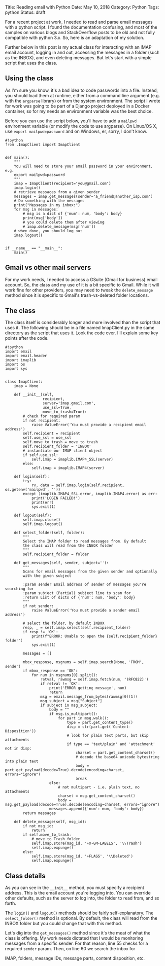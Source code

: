 Title: Reading email with Python
Date: May 10, 2018
Category: Python
Tags: python
Status: draft

For a recent project at work, I needed to read and parse email messages with a python script. I found the documentation confusing, and most of the samples on various blogs and StackOverflow posts to be old and not fully compatible with python 3.x. So, here is an adaptation of my solution.

Further below in this post is my actual class for interacting with an IMAP email account, logging in and out, accessing the messages in a folder (such as the INBOX), and even deleting messages. But let's start with a simple script that uses the class.

## Using the class

As I'm sure you know, it's a bad idea to code passwords into a file. Instead, you should load them at runtime, either from a command line argument (e.g. with the `argparse` library) or from the system environment. The script I wrote for work was going to be part of a Django project deployed in a Docker container, so for my needs an environment variable was the best choice. 

Before you can use the script below, you'll have to add a `mailpwd` environment variable (or modify the code to use argparse). On Linux/OS X, use `export mailpwd=password` and on Windows, er, sorry, I don't know.


    #!python
    from .ImapClient import ImapClient


    def main():
        """
        You will need to store your email password in your environment, e.g.
        export mailpwd=password
        """
        imap = ImapClient(recipient='you@gmail.com')
        imap.login()
        # retrieve messages from a given sender
        messages = imap.get_messages(sender='a_friend@another_isp.com')
        # Do something with the messages
        print("Messages in my inbox:")
        for msg in messages:
            # msg is a dict of {'num': num, 'body': body}
            print(msg['body'])
            # you could delete them after viewing
            # imap.delete_message(msg['num'])
        # when done, you should log out
        imap.logout()


    if __name__ == "__main__":
        main()

## Gmail vs other mail servers

For my work needs, I needed to access a GSuite (Gmail for business) email account. So, the class and my use of it is a bit specific to Gmail. While it will work fine for other providers, you may need to tweak the `delete_message` method since it is specific to Gmail's trash-vs-deleted folder locations.


## The class

The class itself is considerably longer and more involved than the script that uses it. The following should be in a file named ImapClient.py in the same directory as the script that uses it. Look the code over. I'll explain some key points after the code.

    #!python
    import email
    import email.header
    import imaplib
    import os
    import sys
    
    
    class ImapClient:
        imap = None

        def __init__(self,
                     recipient,
                     server='imap.gmail.com',
                     use_ssl=True,
                     move_to_trash=True):
            # check for required param
            if not recipient:
                raise ValueError('You must provide a recipient email address')
            self.recipient = recipient
            self.use_ssl = use_ssl
            self.move_to_trash = move_to_trash
            self.recipient_folder = 'INBOX'
            # instantiate our IMAP client object
            if self.use_ssl:
                self.imap = imaplib.IMAP4_SSL(server)
            else:
                self.imap = imaplib.IMAP4(server)

        def login(self):
            try:
                rv, data = self.imap.login(self.recipient, os.getenv('mailpwd', ''))
            except (imaplib.IMAP4_SSL.error, imaplib.IMAP4.error) as err:
                print('LOGIN FAILED!')
                print(err)
                sys.exit(1)

        def logout(self):
            self.imap.close()
            self.imap.logout()

        def select_folder(self, folder):
            """
            Select the IMAP folder to read messages from. By default
            the class will read from the INBOX folder
            """
            self.recipient_folder = folder

        def get_messages(self, sender, subject=''):
            """
            Scans for email messages from the given sender and optionally
            with the given subject

            :param sender Email address of sender of messages you're searching for
            :param subject (Partial) subject line to scan for
            :return List of dicts of {'num': num, 'body': body}
            """
            if not sender:
                raise ValueError('You must provide a sender email address')

            # select the folder, by default INBOX
            resp, _ = self.imap.select(self.recipient_folder)
            if resp != 'OK':
                print(f"ERROR: Unable to open the {self.recipient_folder} folder")
                sys.exit(1)

            messages = []

            mbox_response, msgnums = self.imap.search(None, 'FROM', sender)
            if mbox_response == 'OK':
                for num in msgnums[0].split():
                    retval, rawmsg = self.imap.fetch(num, '(RFC822)')
                    if retval != 'OK':
                        print('ERROR getting message', num)
                        return
                    msg = email.message_from_bytes(rawmsg[0][1])
                    msg_subject = msg["Subject"]
                    if subject in msg_subject:
                        body = ""
                        if msg.is_multipart():
                            for part in msg.walk():
                                type = part.get_content_type()
                                disp = str(part.get('Content-Disposition'))
                                # look for plain text parts, but skip attachments
                                if type == 'text/plain' and 'attachment' not in disp:
                                    charset = part.get_content_charset()
                                    # decode the base64 unicode bytestring into plain text
                                    body = part.get_payload(decode=True).decode(encoding=charset, errors="ignore")
                                    break
                        else:
                            # not multipart - i.e. plain text, no attachments
                            charset = msg.get_content_charset()
                            body = msg.get_payload(decode=True).decode(encoding=charset, errors="ignore")
                        messages.append({'num': num, 'body': body})
            return messages

        def delete_message(self, msg_id):
            if not msg_id:
                return
            if self.move_to_trash:
                # move to Trash folder
                self.imap.store(msg_id, '+X-GM-LABELS', '\\Trash')
                self.imap.expunge()
            else:
                self.imap.store(msg_id, '+FLAGS', '\\Deleted')
                self.imap.expunge()


## Class details

As you can see in the `__init__` method, you must specify a recipient address. This is the email account you're logging into. You can override other defaults, such as the server to log into, the folder to read from, and so forth.

The `login()` and `logout()` methods should be fairly self-explanatory. The `select_folder()` method is optional. By default, the class will read from the INBOX folder but you could change that with this method.

Let's dig into the `get_messages()` method since it's the meat of what the class is offering. My work needs dictated that I would be monitoring messages from a specific sender. For that reason, line 55 checks for a required `sender` param. Then, on line 60 we search the inbox for



IMAP, folders, message IDs, message parts, content disposition, etc.

